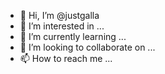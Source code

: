 - 👋 Hi, I’m @justgalla
- 👀 I’m interested in ...
- 🌱 I’m currently learning ...
- 💞️ I’m looking to collaborate on ...
- 📫 How to reach me ...

<!---
justgalla/justgalla is a ✨ special ✨ repository because its `README.md` (this file) appears on your GitHub profile.
You can click the Preview link to take a look at your changes.
--->
